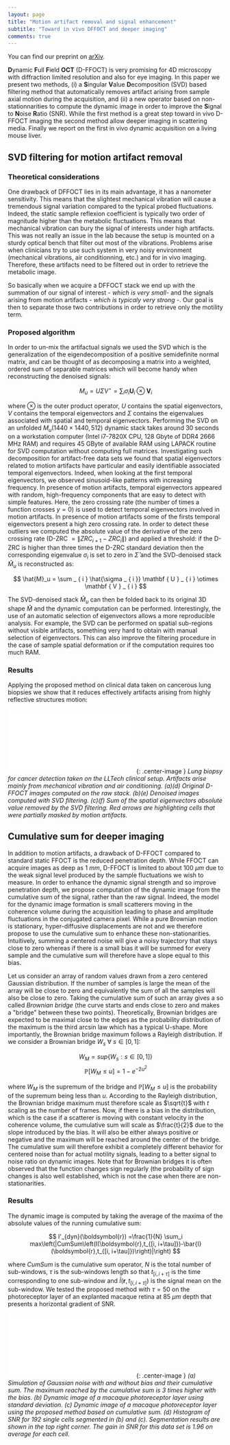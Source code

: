 ```yaml
---
layout: page
title: "Motion artifact removal and signal enhancement"
subtitle: "Toward in vivo DFFOCT and deeper imaging"
comments: true
---
```


You can find our preprint on [arXiv](https://arxiv.org/abs/1904.00810).

**D**ynamic **F**ull **F**ield **OCT** (D-FFOCT) is very promising for 4D microscopy with diffraction limited resolution and also for eye imaging. In this paper we present two methods, (i) a **S**ingular **V**alue **D**ecomposition (SVD) based filtering method that automatically removes artifact arising from sample axial motion during the acquisition, and (ii) a new operator based on non-stationnarities to compute the dynamic image in order to improve the **S**ignal to **N**oise **R**atio (SNR). While the first method is a great step toward in vivo D-FFOCT imaging the second method allow deeper imaging in scattering media. Finally we report on the first in vivo dynamic acquisition on a living mouse liver.

## SVD filtering for motion artifact removal

### Theoretical considerations

One drawback of DFFOCT lies in its main advantage, it has a nanometer sensitivity. This means that the slightest mechanical vibration will cause a tremendous signal variation compared to the typical probed fluctuations. Indeed, the static sample reflexion coefficient is typically two order of magnitude higher than the metabolic fluctuations. This means that mechanical vibration can bury the signal of interests under high artifacts. This was not really an issue in the lab because the setup is mounted on a sturdy optical bench that filter out most of the vibrations. Problems arise when clinicians try to use such system in very noisy environment (mechanical vibrations, air conditionning, etc.) and for in vivo imaging. Therefore, these artifacts need to be filtered out in order to retrieve the metabolic image. 

So basically when we acquire a DFFOCT stack we end up with the summation of our signal of interest *- which is very small-* and the signals arising from motion artifacts *- which is typicaly very strong -*. Our goal is then to separate those two contributions in order to retrieve only the motility term.

### Proposed algorithm

In order to un-mix the artifactual signals we used the SVD which is the generalization of the eigendecomposition of a positive semidefinite normal matrix, and can be thought of as decomposing a matrix into a weighted, ordered sum of separable matrices which will become handy when reconstructing the denoised signals:

$$ M_u = U\Sigma V^\star = \sum _ { i } \sigma _ { i } \mathbf { U } _ { i } \otimes \mathbf { V } _ { i } $$

where $\otimes$ is the outer product operator, $U$ contains the spatial eigenvectors, $V$ contains the temporal eigenvectors and $\Sigma$ contains the eigenvalues associated with spatial and temporal eigenvectors. Performing the SVD on an unfolded $M_u(1440\times 1440,512)$ dynamic stack takes around 30 seconds on a workstation computer (Intel i7-7820X CPU, 128 Gbyte of DDR4 2666 MHz RAM) and requires 45 GByte of available RAM using LAPACK routine for SVD computation without computing full matrices. Investigating such decomposition for artifact-free data sets we found that spatial eigenvectors related to motion artifacts have particular and easily identifiable associated temporal eigenvectors. Indeed, when looking at the first temporal eigenvectors, we observed sinusoid-like patterns with increasing frequency. In presence of motion artifacts, temporal eigenvectors appeared with random, high-frequency components that are easy to detect with simple features. Here, the zero crossing rate (the number of times a function crosses $y=0$) is used to detect temporal eigenvectors involved in motion artifacts. In presence of motion artifacts some of the firsts temporal eigenvectors present a high zero crossing rate. In order to detect these outliers we computed the absolute value of the derivative of the zero crossing rate (D-ZRC $= \|ZRC_{i+1}-ZRC_{i}\|$) and applied a threshold: if the D-ZRC is higher than three times the D-ZRC standard deviation then the corresponding eigenvalue $\sigma_i$ is set to zero in $\hat{\Sigma}$ and the SVD-denoised stack $\hat{M}_u$ is reconstructed as:

$$ \hat{M}_u = \sum _ { i } \hat{\sigma _ { i }} \mathbf { U } _ { i } \otimes \mathbf { V } _ { i }  $$

The SVD-denoised stack $\hat{M}_u$ can then be folded back to its original 3D shape $\hat{M}$ and the dynamic computation can be performed. Interestingly, the use of an automatic selection of eigenvectors allows a more reproducible analysis. For example, the SVD can be performed on spatial sub-regions without visible artifacts, something very hard to obtain with manual selection of eigenvectors. This can also improve the filtering procedure in the case of sample spatial deformation or if the computation requires too much RAM. 

### Results

Applying the proposed method on clinical data taken on cancerous lung biopsies we show that it reduces effectively artifacts arising from highly reflective structures motion:

![SVD results 1](../img/svd_results.pdf){: .center-image }
*Lung biopsy for cancer detection taken on the LLTech clinical setup. Artifacts arise mainly from mechanical vibration and air conditioning. (a)(d) Original D-FFOCT images computed on the raw stack. (b)(e) Denoised images computed with SVD filtering. (c)(f) Sum of the spatial eigenvectors absolute value removed by the SVD filtering. Red arrows are highlighting cells that were partially masked by motion artifacts.*

## Cumulative sum for deeper imaging

In addition to motion artifacts, a drawback of D-FFOCT compared to standard static FFOCT is the reduced penetration depth. While FFOCT can acquire images as deep as $1~mm$, D-FFOCT is limited to about $100~\mu m$ due to the weak signal level produced by the sample fluctuations we wish to measure. In order to enhance the dynamic signal strength and so improve penetration depth, we propose computation of the dynamic image from the cumulative sum of the signal, rather than the raw signal. Indeed, the model for the dynamic image formation is small scatterers moving in the coherence volume during the acquisition leading to phase and amplitude fluctuations in the conjugated camera pixel. While a pure Brownian motion is stationary, hyper-diffusive displacements are not and we therefore propose to use the cumulative sum to enhance these non-stationarities. Intuitively, summing a centered noise will give a noisy trajectory that stays close to zero whereas if there is a small bias it will be summed for every sample and the cumulative sum will therefore have a slope equal to this bias.

Let us consider an array of random values drawn from a zero centered Gaussian distribution. If the number of samples is large the mean of the array will be close to zero and equivalently the sum of all the samples will also be close to zero. Taking the cumulative sum of such an array gives a so called *Brownian bridge* (the curve starts and ends close to zero and makes a "bridge" between these two points). Theoretically, Brownian bridges are expected to be maximal close to the edges as the probability distribution of the maximum is the third arcsin law which has a typical U-shape. More importantly, the Brownian bridge maximum follows a Rayleigh distribution. If we consider a Brownian bridge $W_s ~ \forall ~ s \in [0,1]$:

$$ W_M=sup\{W_s:s\in [0,1]\} $$
$$ \mathbb { P } [ W_M \leq u ] = 1 - e^{ - 2 u ^ { 2 }} $$

where $W_M$ is the supremum of the bridge and $\mathbb { P } [ W_M \leq u ]$ is the probability of the supremum being less than $u$. According to the Rayleigh distribution, the Brownian bridge maximum must therefore scale as $\sqrt{t}$ with $t$ scaling as the number of frames. Now, if there is a bias in the distribution, which is the case if a scatterer is moving with constant velocity in the coherence volume, the cumulative sum will scale as $\frac{t}{2}$ due to the slope introduced by the bias. It will also be either always positive or negative and the maximum will be reached around the center of the bridge. The cumulative sum will therefore exhibit a completely different behavior for centered noise than for actual motility signals, leading to a better signal to noise ratio on dynamic images. Note that for Brownian bridges it is often observed that the function changes sign regularly (the probability of sign changes is also well established, which is not the case when there are non-stationarities.

### Results

The dynamic image is computed by taking the average of the maxima of the absolute values of the running cumulative sum:

$$
    I'_{dyn}(\boldsymbol{r}) =\frac{1}{N} \sum_i max\left(|CumSum\left(I(\boldsymbol{r},t_{[i, i+\tau]})-\bar{I}(\boldsymbol{r},t_{[i, i+\tau]})\right)|\right)
$$

where $CumSum$ is the cumulative sum operator, $N$ is the total number of sub-windows, $\tau$ is the sub-windows length so that $t_{[i,i+\tau]}$ is the time corresponding to one sub-window and $\bar{I}(\boldsymbol{r},t_{[i, i+\tau]})$ is the signal mean on the sub-window. We tested the proposed method with $\tau=50$ on the photoreceptor layer of an explanted macaque retina at $85~\mu m$ depth that presents a horizontal gradient of SNR.

![CumSum results 1](../img/cumsum_results.pdf){: .center-image }
*(a) Simulation of Gaussian noise with and without bias and their cumulative sum. The maximum reached by the cumulative sum is 3 times higher with the bias. (b) Dynamic image of a macaque photoreceptor layer using standard deviation. (c) Dynamic image of a macaque photoreceptor layer using the proposed method based on cumulative sum. (d) Histogram of SNR for 192 single cells segmented in (b) and (c). Segmentation results are shown in the top right corner. The gain in SNR for this data set is 1.96 on average for each cell.*
